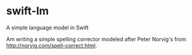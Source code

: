 # swift-lm
A simple language model in Swift

Am writing a simple spelling corrector modeled after Peter Norvig's from http://norvig.com/spell-correct.html. 
